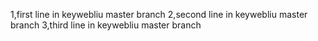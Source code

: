1,first line in keywebliu master branch
2,second line in keywebliu master branch
3,third line in keywebliu master branch
